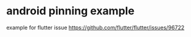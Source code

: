 # android pinning example

example for flutter issue https://github.com/flutter/flutter/issues/96722
